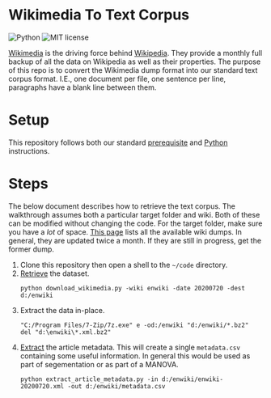 # Wikimedia To Text Corpus

![Python](https://img.shields.io/badge/python-3.x-blue.svg)
![MIT license](https://img.shields.io/badge/License-MIT-green.svg)

[Wikimedia](https://www.wikimedia.org/) is the driving force behind [Wikipedia](https://www.wikipedia.org/).
They provide a monthly full backup of all the data on Wikipedia as well as their properties.
The purpose of this repo is to convert the Wikimedia dump format into our standard text corpus format.
I.E., one document per file, one sentence per line, paragraphs have a blank line between them.

# Setup

This repository follows both our standard [prerequisite](https://github.com/TextCorpusLabs/getting-started#prerequisites) and [Python](https://github.com/TextCorpusLabs/getting-started#python) instructions.

# Steps

The below document describes how to retrieve the text corpus.
The walkthrough assumes both a particular target folder and wiki.
Both of these can be modified without changing the code.
For the target folder, make sure you have a _lot_ of space.
[This page](https://dumps.wikimedia.org/backup-index.html) lists all the available wiki dumps.
In general, they are updated twice a month.
If they are still in progress, get the former dump.

1. Clone this repository then open a shell to the `~/code` directory.
2. [Retrieve](./code/download_wikimedia.py) the dataset.
   ```{shell}
   python download_wikimedia.py -wiki enwiki -date 20200720 -dest d:/enwiki
   ```
3. Extract the data in-place.
   ```{shell}
   "C:/Program Files/7-Zip/7z.exe" e -od:/enwiki "d:/enwiki/*.bz2"
   del "d:\enwiki\*.xml.bz2"
   ```
4. [Extract](./code/extract_article_metadata.py) the article metadata.
   This will create a single `metadata.csv` containing some useful information.
   In general this would be used as part of segementation or as part of a MANOVA.
   ```{shell}
   python extract_article_metadata.py -in d:/enwiki/enwiki-20200720.xml -out d:/enwiki/metadata.csv
   ```
